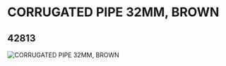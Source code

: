 # CORRUGATED PIPE 32MM, BROWN
## 42813
![CORRUGATED PIPE 32MM, BROWN](https://lc-www-live-s.legocdn.com/media/bricks/5/2/4165923.jpg)